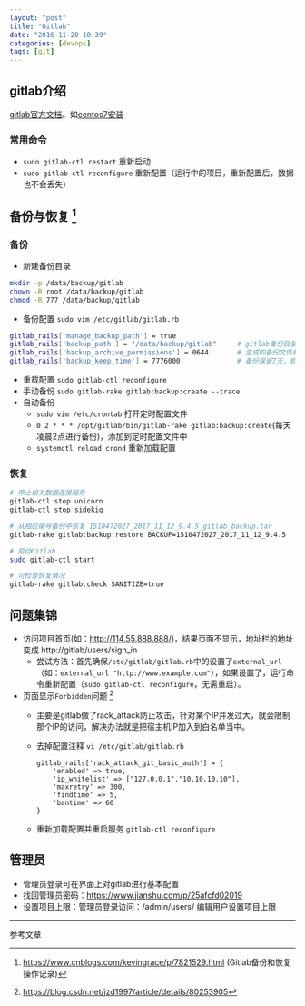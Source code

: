 ```yaml
---
layout: "post"
title: "Gitlab"
date: "2016-11-20 10:39"
categories: [devops]
tags: [git]
---
```


## gitlab介绍

[gitlab官方文档](https://docs.gitlab.com/omnibus/README.html)。如[centos7安装](https://about.gitlab.com/downloads/#centos7)

### 常用命令

- `sudo gitlab-ctl restart` 重新启动
- `sudo gitlab-ctl reconfigure` 重新配置（运行中的项目，重新配置后，数据也不会丢失）

## 备份与恢复 [^1]

### 备份

- 新建备份目录

```bash
mkdir -p /data/backup/gitlab
chown -R root /data/backup/gitlab
chmod -R 777 /data/backup/gitlab
```
- 备份配置 `sudo vim /etc/gitlab/gitlab.rb`

```bash
gitlab_rails['manage_backup_path'] = true
gitlab_rails['backup_path'] = "/data/backup/gitlab"     # gitlab备份目录
gitlab_rails['backup_archive_permissions'] = 0644       # 生成的备份文件权限
gitlab_rails['backup_keep_time'] = 7776000              # 备份保留7天，即604800秒
```
- 重载配置 `sudo gitlab-ctl reconfigure`
- 手动备份 `sudo gitlab-rake gitlab:backup:create --trace`
- 自动备份
    - `sudo vim /etc/crontab` 打开定时配置文件
    - `0 2 * * * /opt/gitlab/bin/gitlab-rake gitlab:backup:create`(每天凌晨2点进行备份)，添加到定时配置文件中
    - `systemctl reload crond` 重新加载配置

### 恢复

```bash
# 停止相关数据连接服务
gitlab-ctl stop unicorn
gitlab-ctl stop sidekiq

# 从相应编号备份中恢复 1510472027_2017_11_12_9.4.5_gitlab_backup.tar
gitlab-rake gitlab:backup:restore BACKUP=1510472027_2017_11_12_9.4.5

# 启动Gitlab
sudo gitlab-ctl start

# 可检查恢复情况
gitlab-rake gitlab:check SANITIZE=true
```

## 问题集锦

- 访问项目首页(如：http://114.55.888.888/)，结果页面不显示，地址栏的地址变成 http://gitlab/users/sign_in
    - 尝试方法：首先确保`/etc/gitlab/gitlab.rb`中的设置了`external_url`（如：`external_url "http://www.example.com"`），如果设置了，运行命令重新配置（`sudo gitlab-ctl reconfigure`，无需重启）。
- 页面显示`Forbidden`问题 [^2]
    - 主要是gitlab做了rack_attack防止攻击，针对某个IP并发过大，就会限制那个IP的访问，解决办法就是把宿主机IP加入到白名单当中。
    - 去掉配置注释 `vi /etc/gitlab/gitlab.rb`

        ```
        gitlab_rails['rack_attack_git_basic_auth'] = {
            'enabled' => true,
            'ip_whitelist' => ["127.0.0.1","10.10.10.10"],
            'maxretry' => 300,
            'findtime' => 5,
            'bantime' => 60
        }
        ```
    - 重新加载配置并重启服务 `gitlab-ctl reconfigure`

## 管理员

- 管理员登录可在界面上对gitlab进行基本配置
- 找回管理员密码：https://www.jianshu.com/p/25afcfd02019
- 设置项目上限：管理员登录访问：/admin/users/ 编辑用户设置项目上限

---

参考文章

[^1]: https://www.cnblogs.com/kevingrace/p/7821529.html (Gitlab备份和恢复操作记录)
[^2]: https://blog.csdn.net/jzd1997/article/details/80253905

